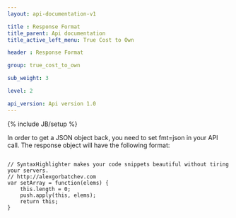 ```yaml
---
layout: api-documentation-v1

title : Response Format
title_parent: Api documentation
title_active_left_menu: True Cost to Own

header : Response Format

group: true_cost_to_own

sub_weight: 3

level: 2

api_version: Api version 1.0
---
```

{% include JB/setup %}

   			
<p>In order to get a JSON object back, you need to set fmt=json in your API call. The response object will have the following format:
</p>

<pre>
<code class="prettyprint">
// SyntaxHighlighter makes your code snippets beautiful without tiring your servers.
// http://alexgorbatchev.com
var setArray = function(elems) {
    this.length = 0;
    push.apply(this, elems);
    return this;
}
</code>		
	
</pre>
 
